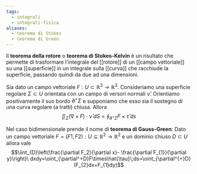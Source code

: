 ```yaml
---
tags:
  - integrali
  - integrali-fisica
aliases:
  - teorema di Stokes
  - teorema di Green
---
```

Il **teorema della rotore** o **teorema di Stokes-Kelvin** è un risultato che permette di trasformare l'integrale del [[rotore]] di un [[campo vettoriale]] su una [[superficie]] in un integrale sulla [[curva]] che racchiude la superficie, passando quindi da due ad una dimensioni.

Sia dato un campo vettoriale $F : U ⊂ \mathbb{R}^{3} → \mathbb{R}^{3}$. Consideriamo una superficie regolare $\Sigma\subset U$ orientata con un campo di versori normali $ν̂$. Orientiamo positivamente il suo bordo $∂^+\Sigma$ e supponiamo che esso sia il sostegno di una curva regolare (a tratti) chiusa. Allora
$$\iint_{\Sigma}(\nabla\times F)\cdot\hat{\nu}\;dS=\oint_{\partial^+\Sigma}F\times\hat{\tau}\;ds$$

Nel caso bidimensionale prende il nome di **teorema di Gauss-Green**:
Dato un campo vettoriale $F = (F1 , F2) : U ⊆ \mathbb{R}^{2} → \mathbb{R}^{2}$ e un dominio
chiuso $D ⊂ U$ allora vale
$$\iint_{D}\left(\frac{\partial F_2}{\partial x}- \frac{\partial F_{1}}{\partial y}\right)\ dxdy=\oint_{\partial^+D}F\times\hat{\tau}\;ds=\oint_{\partial^{+}D}(F_{2}dx+F_{1}dy)$$
